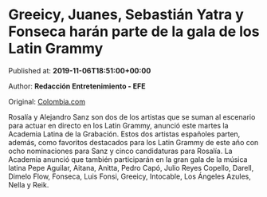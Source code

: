 
# Greeicy, Juanes, Sebastián Yatra y Fonseca harán parte de la gala de los Latin Grammy

Published at: **2019-11-06T18:51:00+00:00**

Author: **Redacción Entretenimiento - EFE**

Original: [Colombia.com](https://www.colombia.com/musica/noticias/colombianos-en-los-latin-grammy-246692)

Rosalía y Alejandro Sanz son dos de los artistas que se suman al escenario para actuar en directo en los Latin Grammy, anunció este martes la Academia Latina de la Grabación.
Estos dos artistas españoles parten, además, como favoritos destacados para los Latin Grammy de este año con ocho nominaciones para Sanz y cinco candidaturas para Rosalía.
La Academia anunció que también participarán en la gran gala de la música latina Pepe Aguilar, Aitana, Anitta, Pedro Capó, Julio Reyes Copello, Darell, Dimelo Flow, Fonseca, Luis Fonsi, Greeicy, Intocable, Los Ángeles Azules, Nella y Reik.
